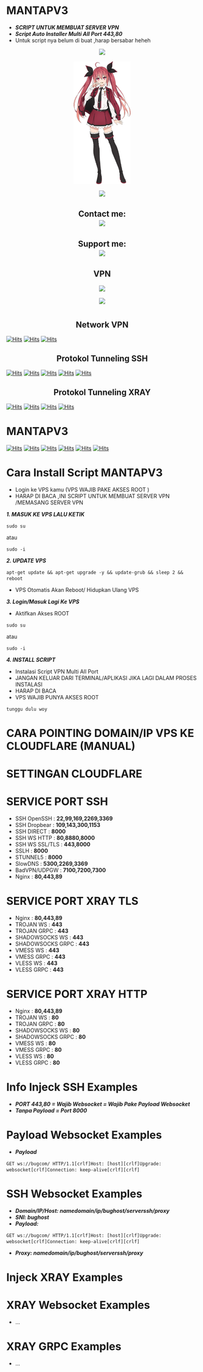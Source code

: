 # MANTAPV3
- ***SCRIPT UNTUK MEMBUAT SERVER VPN***
- ***Script Auto Installer Multi All Port 443,80***
- Untuk script nya belum di buat ,harap bersabar heheh

<p align="center">
<img src="https://readme-typing-svg.herokuapp.com?color=%2336BCF7&center=true&vCenter=true&lines=MANTAPV3" />
</p>

<p align='center'><a href="https://api.daily.dev/get?r=fisabiliyusri"><img src="https://raw.githubusercontent.com/fisabiliyusri/.github/main/kotori2.png?r=82s" width="150" alt="Hayuk"/></a></p>

<p align="center">
<img height=21 src="https://komarev.com/ghpvc/?username=fisabiliyusri">
</p>
<div height='45' align="center">
<h2>Contact me: <br>
<a href="https://facebook.com/sulaiman.xl"> <img src="https://cdn.jsdelivr.net/npm/simple-icons@3.0.1/icons/facebook.svg" height='50'> </a>
<h2>Support me: <br>
<a href="https://trakteer.id/sulaiman-l/tip"> <img src="https://cdn.trakteer.id/images/embed/trbtn-red-6.png" height='50'> </a>
</h2>
</div>
</p> 
<h2 align="center">VPN</h2>
<p align="center"><img src=https://img.shields.io/badge/SSH-F38020?style=for-the-badge&logo=Cloudflare&logoColor=white
</p>
<p align="center"><img src=https://img.shields.io/badge/XRAY-F38020?style=for-the-badge&logo=Cloudflare&logoColor=white
</p>
</h2>

#
<h2 align="center">Network VPN</h2>

[![Hits](https://img.shields.io/badge/Direct-F38020?style=for-the-badge&logo=Cloudflare&logoColor=white&edge_flat=false)](https://github.com/fisabiliyusri/MANTAPV3)
[![Hits](https://img.shields.io/badge/Websocket-F38020?style=for-the-badge&logo=Cloudflare&logoColor=white&edge_flat=false)](https://github.com/fisabiliyusri/MANTAPV3)
[![Hits](https://img.shields.io/badge/GRPC-F38020?style=for-the-badge&logo=Cloudflare&logoColor=white&edge_flat=false)](https://github.com/fisabiliyusri/MANTAPV3)

<h2 align="center">Protokol Tunneling SSH</h2>

[![Hits](https://img.shields.io/badge/SSH_OpenSSH-F38020?style=for-the-badge&logo=Cloudflare&logoColor=white&edge_flat=false)](https://github.com/fisabiliyusri/MANTAPV3)
[![Hits](https://img.shields.io/badge/SSH_Dropber-F38020?style=for-the-badge&logo=Cloudflare&logoColor=white&edge_flat=false)](https://github.com/fisabiliyusri/MANTAPV3)
[![Hits](https://img.shields.io/badge/SSH_SSLH-F38020?style=for-the-badge&logo=Cloudflare&logoColor=white&edge_flat=false)](https://github.com/fisabiliyusri/MANTAPV3)
[![Hits](https://img.shields.io/badge/SSH_Stunnel5-F38020?style=for-the-badge&logo=Cloudflare&logoColor=white&edge_flat=false)](https://github.com/fisabiliyusri/MANTAPV3)
[![Hits](https://img.shields.io/badge/SSH_Websocket-F38020?style=for-the-badge&logo=Cloudflare&logoColor=white&edge_flat=false)](https://github.com/fisabiliyusri/MANTAPV3)

<h2 align="center">Protokol Tunneling XRAY</h2>

[![Hits](https://img.shields.io/badge/XRAY_VLESS-F38020?style=for-the-badge&logo=Cloudflare&logoColor=white&edge_flat=false)](https://github.com/fisabiliyusri/MANTAPV3)
[![Hits](https://img.shields.io/badge/XRAY_VMESS-F38020?style=for-the-badge&logo=Cloudflare&logoColor=white&edge_flat=false)](https://github.com/fisabiliyusri/MANTAPV3)
[![Hits](https://img.shields.io/badge/XRAY_TROJAN-F38020?style=for-the-badge&logo=Cloudflare&logoColor=white&edge_flat=false)](https://github.com/fisabiliyusri/MANTAPV3)
[![Hits](https://img.shields.io/badge/XRAY_SHADOWSOCKS-F38020?style=for-the-badge&logo=Cloudflare&logoColor=white&edge_flat=false)](https://github.com/fisabiliyusri/MANTAPV3)
</h2>




#


# MANTAPV3
[![Hits](https://hits.seeyoufarm.com/api/count/incr/badge.svg?url=https%3A%2F%2Fgithub.com%2Ffisabiliyusri%2FMANTAPV3&count_bg=%2379C83D&title_bg=%23555555&icon=monster.svg&icon_color=%23FF0000&title=Di+Lihat&edge_flat=false)](https://hits.seeyoufarm.com)
[![Hits](https://hits.seeyoufarm.com/api/count/incr/badge.svg?url=https://github.com/fisabiliyusri/MANTAPV3&count_bg=%2379C83D&title_bg=%23555555&icon=angularjs.svg&icon_color=%23FF0000&title=Di+Lihat&edge_flat=false)](https://hits.seeyoufarm.com)
[![Hits](https://hits.seeyoufarm.com/api/count/incr/badge.svg?url=https%3A%2F%2Fgithub.com%2Ffisabiliyusri%2FMANTAPV3&count_bg=%2379C83D&title_bg=%23555555&icon=notion.svg&icon_color=%2301021C&title=Di+Lihat&edge_flat=false)](https://hits.seeyoufarm.com)
[![Hits](https://hits.seeyoufarm.com/api/count/incr/badge.svg?url=https%3A%2F%2Fgithub.com%2Ffisabiliyusri%2FMANTAPV3&count_bg=%2379C83D&title_bg=%23555555&icon=t-mobile.svg&icon_color=%23FAC805&title=Di+Lihat&edge_flat=true)](https://hits.seeyoufarm.com)
[![Hits](https://hits.seeyoufarm.com/api/count/incr/badge.svg?url=https://github.com/fisabiliyusri/MANTAPV3&count_bg=%2379C83D&title_bg=%23555555&icon=angular.svg&icon_color=%2338FF00&title=Di+Lihat&edge_flat=false)](https://hits.seeyoufarm.com)
[![Hits](https://hits.seeyoufarm.com/api/count/incr/badge.svg?url=https://github.com/fisabiliyusri/MANTAPV3&count_bg=%2379C83D&title_bg=%23555555&icon=pixiv.svg&icon_color=%2300BDFF&title=Di+Lihat&edge_flat=false)](https://hits.seeyoufarm.com)

# Cara Install Script MANTAPV3
- Login ke VPS kamu (VPS WAJIB PAKE AKSES ROOT )
- HARAP DI BACA ,INI SCRIPT UNTUK MEMBUAT SERVER VPN /MEMASANG SERVER VPN

***1. MASUK KE VPS LALU KETIK***
```
sudo su
```
atau
```
sudo -i
```

***2. UPDATE VPS***

```
apt-get update && apt-get upgrade -y && update-grub && sleep 2 && reboot
```
- VPS Otomatis Akan Reboot/ Hidupkan Ulang VPS

***3. Login/Masuk Lagi Ke VPS***
- Aktifkan Akses ROOT
```
sudo su
```
atau
```
sudo -i
```
***4. INSTALL SCRIPT***
- Instalasi Script VPN Multi All Port
- JANGAN KELUAR DARI TERMINAL/APLIKASI JIKA LAGI DALAM PROSES INSTALASI
- HARAP DI BACA
- VPS WAJIB PUNYA AKSES ROOT
```
tunggu dulu woy
```

# CARA POINTING DOMAIN/IP VPS KE CLOUDFLARE (MANUAL)

# SETTINGAN CLOUDFLARE


# SERVICE PORT SSH
- SSH OpenSSH      : **22,99,169,2269,3369**
- SSH Dropbear     : **109,143,300,1153**
- SSH DIRECT       : **8000**
- SSH WS HTTP      : **80,8880,8000**
- SSH WS SSL/TLS   : **443,8000**
- SSLH             : **8000**
- STUNNEL5         : **8000**
- SlowDNS          : **5300,2269,3369**
- BadVPN/UDPGW      : **7100,7200,7300**
- Nginx             : **80,443,89**

# SERVICE PORT XRAY TLS
- Nginx            : **80,443,89**
- TROJAN WS        : **443**
- TROJAN GRPC      : **443**
- SHADOWSOCKS WS   : **443**
- SHADOWSOCKS GRPC : **443**
- VMESS WS         : **443**
- VMESS GRPC       : **443**
- VLESS WS         : **443**
- VLESS GRPC       : **443**

# SERVICE PORT XRAY HTTP
- Nginx             : **80,443,89**
- TROJAN WS        : **80**
- TROJAN GRPC      : **80**
- SHADOWSOCKS WS   : **80**
- SHADOWSOCKS GRPC : **80**
- VMESS WS         : **80**
- VMESS GRPC       : **80**
- VLESS WS         : **80**
- VLESS GRPC       : **80**


# Info Injeck SSH Examples
- ***PORT 443,80 = Wajib Websocket = Wajib Pake Payload Websocket***
- ***Tanpa Payload = Port 8000***

# Payload Websocket Examples
- ***Payload***
```
GET ws://bugcom/ HTTP/1.1[crlf]Host: [host][crlf]Upgrade: websocket[crlf]Connection: keep-alive[crlf][crlf]
```

# SSH Websocket Examples
- ***Domain/IP/Host: namedomain/ip/bughost/serverssh/proxy***
- ***SNI: bughost***
- ***Payload:***
```
GET ws://bugcom/ HTTP/1.1[crlf]Host: [host][crlf]Upgrade: websocket[crlf]Connection: keep-alive[crlf][crlf]
```
- ***Proxy: namedomain/ip/bughost/serverssh/proxy***

# Injeck XRAY Examples
# XRAY Websocket Examples
- ...
# XRAY GRPC Examples
- ...

